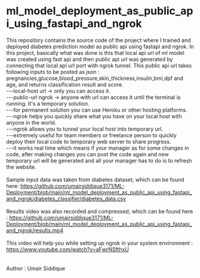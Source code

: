 # ml_model_deployment_as_public_api_using_fastapi_and_ngrok
This repository contains the source code of the project where I trained and deployed diabetes prediction model as public api using fastapi and ngrok. In this project, basically what was done is this that local api url of ml model was created using fast api and then public api url was generated by connecting that local api url port with ngrok tunnel. This public api url takes following inputs to be posted as json : pregnancies,glucose,blood_pressure,skin_thickness,insulin,bmi,dpf and age, and returns classification result and score. 
<br>
---local-host url -> only you can access it.
<br>
---public-url ngrok -> anyone with url can access it until the terminal is running. It's a temporary solution.
<br>
---for permanent solution you can use Heroku or other hosting platforms.
<br>
---ngrok helps you quickly share what you have on your local host with anyone in the world.
<br>
---ngrok allows you to tunnel your local host into temporary url.
<br>
---extremely useful for team members or freelance person to quickly deploy their local code to temporary web server to share progress.
<br>
---it works real time which means if your manager as for some changes in code, after making changes you can post the code again and new
temporary url will be generated and all your manager has to do is to refresh the website.
<br>
<br>
Sample input data was taken from diabetes dataset, which can be found here: https://github.com/umairsiddique3171/ML-Deployment/blob/main/ml_model_deployment_as_public_api_using_fastapi_and_ngrok/diabetes_classifier/diabetes_data.csv
<br>
<br>
Results video was also recorded and compressed, which can be found here : https://github.com/umairsiddique3171/ML-Deployment/blob/main/ml_model_deployment_as_public_api_using_fastapi_and_ngrok/results.mp4
<br>
<br>
This video will help you while setting up ngrok in your system environment : https://www.youtube.com/watch?v=aFwrNSfthxU
<br>
<br>
<br>
Author : Umair Siddique
